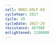 ```yaml
---
cell: NR02-GOLF-04
cycleYear: 2017
cycle: 29
cycleDate: 2017-29
resistance: 467000
enlightened: 2100000
---
```

